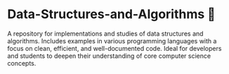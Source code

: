 # Data-Structures-and-Algorithms 🥶 
 A repository for implementations and studies of data structures and algorithms. Includes examples in various programming languages with a focus on clean, efficient, and well-documented code. Ideal for developers and students to deepen their understanding of core computer science concepts.
